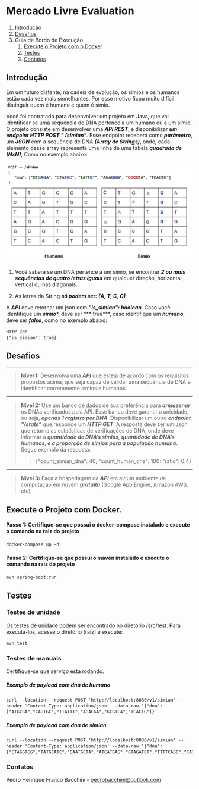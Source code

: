 # Mercado Livre Evaluation

1. [Introdução](#introdução)
2. [Desafios](#desafios)
2. Guia de Bordo de Execução
    1. [Execute o Projeto com o Docker](#execute-o-projeto-com-docker)
    1. [Testes](#testes)
    1. [Contatos](#contatos)

## Introdução

Em um futuro distante, na cadeia de evolução, os símios e os humanos estão cada vez mais semelhantes. Por esse motivo
ficou muito difícil distinguir quem é humano e quem é símio.

Você foi contratado para desenvolver um projeto em Java, que vai identificar se uma sequência de DNA pertence a um
humano ou a um símio. O projeto consiste em desenvolver uma ***API REST***, e disponibilizar ***um endpoint HTTP POST "
/simian"***. Esse endpoint receberá como ***parâmetro***, um ***JSON*** com a sequência de DNA ***(Array de Strings)***,
onde, cada elemento desse array representa uma linha de uma tabela ***quadrada de (NxN)***, Como no exemplo abaixo:

![Screenshot](01.png)

1. Você saberá se um DNA pertence a um símio, se encontrar ***2 ou mais sequências de quatro letras iguais*** em
   qualquer direção, horizontal, vertical ou nas diagonais.

2. As letras da String ***só podem ser: (A, T, C, G)***

A ***API*** deve retornar um json com ***"is_simian": boolean***. Caso você identifique um ***símio****, deve ser ***
true***, caso identifique um ***humano***, deve ser ***falso***, como no exemplo abaixo:

```
HTTP 200
{"is_simian": true}
```

## Desafios

---
> **Nível 1:**
Desenvolva uma ***API*** que esteja de acordo com os requisitos propostos acima, que seja capaz de validar uma sequência de DNA e identificar corretamente símios e humanos.
---
> **Nível 2:**
Use um banco de dados de sua preferência para ***armazenar*** os DNAs verificados pela API. Esse banco deve garantir a unicidade, ou seja, ***apenas 1 registro por DNA***. Disponibilizar um outro ***endpoint "/stats"*** que responde um ***HTTP GET***. A resposta deve ser um Json que retorna as estatísticas de verificações de DNA, onde deve informar a ***quantidade de DNA’s símios, quantidade de DNA’s humanos, e a proporção de símios para a população humana***. Segue exemplo da resposta:
>> {"count_simian_dna": 40, "count_human_dna": 100: "ratio": 0.4}
---
> **Nível 3:**
Faça a hospedagem da ***API*** em algum ambiente de computação em nuvem ***gratuita*** (Google App Engine, Amazon AWS, etc).

## Execute o Projeto com Docker.

#### Passo 1: Certifique-se que possui o docker-compose instalado e execute o comando na raiz do projeto

```
docker-compose up -d
```

#### Passo 2: Certifique-se que possui o maven instalado e execute o comando na raiz do projeto

```
mvn spring-boot:run
```


## Testes

### Testes de unidade

Os testes de unidade podem ser encontrado no diretório /src/test. Para executá-los, acesse o diretório (raiz) e execute:

```
mvn test
```

### Testes de manuais

Certifique-se que serviço esta rodando.

##### Exemplo de payload com dna de humano

```
curl --location --request POST 'http://localhost:8080/v1/simian' --header 'Content-Type: application/json' --data-raw '{"dna": ["ATGCGA","CAGTGC","TTATTT","AGACGA","GCGTCA","TCACTG"]}'
```

##### Exemplo de payload com dna de simian

```
curl --location --request POST 'http://localhost:8080/v1/simian' --header 'Content-Type: application/json' --data-raw '{"dna": ["CTAGGTCG","TATGCATC","CAATGCTA","ATCATGAG","GTAGATCT","TTTTCAGC","CAGGTCGT","GCCCCTAG"]}'
```

### Contatos

Pedro Henrique Franco Bacchini - pedrobacchini@outlook.com